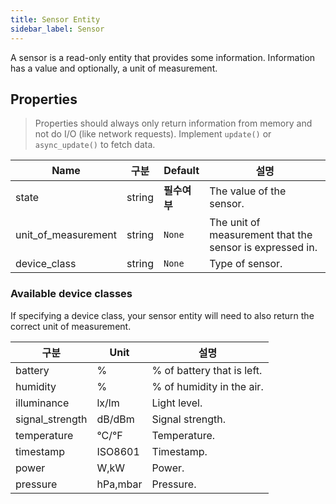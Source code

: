 ```yaml
---
title: Sensor Entity
sidebar_label: Sensor
---
```


A sensor is a read-only entity that provides some information. Information has a value and optionally, a unit of measurement.

## Properties

> Properties should always only return information from memory and not do I/O (like network requests). Implement `update()` or `async_update()` to fetch data.

| Name                  | 구분     | Default  | 설명                                                       |
| --------------------- | ------ | -------- | -------------------------------------------------------- |
| state                 | string | **필수여부** | The value of the sensor.                                 |
| unit_of_measurement | string | `None`   | The unit of measurement that the sensor is expressed in. |
| device_class          | string | `None`   | Type of sensor.                                          |

### Available device classes

If specifying a device class, your sensor entity will need to also return the correct unit of measurement.

| 구분              | Unit     | 설명                         |
| --------------- | -------- | -------------------------- |
| battery         | %        | % of battery that is left. |
| humidity        | %        | % of humidity in the air.  |
| illuminance     | lx/lm    | Light level.               |
| signal_strength | dB/dBm   | Signal strength.           |
| temperature     | °C/°F    | Temperature.               |
| timestamp       | ISO8601  | Timestamp.                 |
| power           | W,kW     | Power.                     |
| pressure        | hPa,mbar | Pressure.                  |
